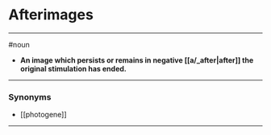 # Afterimages
---
#noun
- **An image which persists or remains in negative [[a/_after|after]] the original stimulation has ended.**
---
### Synonyms
- [[photogene]]
---
